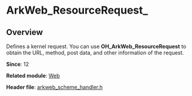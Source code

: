 # ArkWeb_ResourceRequest_
<!--Kit: ArkWeb-->
<!--Subsystem: Web-->
<!--Owner: @aohui-->
<!--Designer: @yaomingliu-->
<!--Tester: @ghiker-->
<!--Adviser: @HelloCrease-->

## Overview

Defines a kernel request. You can use **OH_ArkWeb_ResourceRequest** to obtain the URL, method, post data, and other information of the request.

**Since**: 12

**Related module**: [Web](capi-web.md)

**Header file**: [arkweb_scheme_handler.h](capi-arkweb-scheme-handler-h.md)
